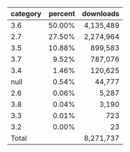 | category | percent | downloads |
|----------|--------:|----------:|
|      3.6 |  50.00% | 4,135,489 |
|      2.7 |  27.50% | 2,274,964 |
|      3.5 |  10.88% |   899,583 |
|      3.7 |   9.52% |   787,076 |
|      3.4 |   1.46% |   120,625 |
| null     |   0.54% |    44,777 |
|      2.6 |   0.06% |     5,287 |
|      3.8 |   0.04% |     3,190 |
|      3.3 |   0.01% |       723 |
|      3.2 |   0.00% |        23 |
| Total    |         | 8,271,737 |

